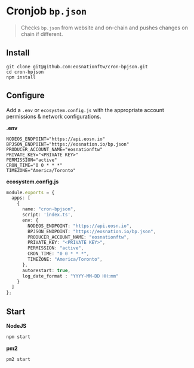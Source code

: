 # Cronjob `bp.json`

> Checks `bp.json` from website and on-chain and pushes changes on chain if different.

## Install

```
git clone git@github.com:eosnationftw/cron-bpjson.git
cd cron-bpjson
npm install
```

## Configure

Add a `.env` or `ecosystem.config.js` with the appropriate account permissions & network configurations.

**.env**
```env
NODEOS_ENDPOINT="https://api.eosn.io"
BPJSON_ENDPOINT="https://eosnation.io/bp.json"
PRODUCER_ACCOUNT_NAME="eosnationftw"
PRIVATE_KEY="<PRIVATE KEY>"
PERMISSION="active"
CRON_TIME="0 0 * * *"
TIMEZONE="America/Toronto"
```

**ecosystem.config.js**

```typescript
module.exports = {
  apps: [
    {
      name: "cron-bpjson",
      script: 'index.ts',
      env: {
        NODEOS_ENDPOINT: "https://api.eosn.io",
        BPJSON_ENDPOINT: "https://eosnation.io/bp.json",
        PRODUCER_ACCOUNT_NAME: "eosnationftw",
        PRIVATE_KEY: "<PRIVATE KEY>",
        PERMISSION: "active",
        CRON_TIME: "0 0 * * *",
        TIMEZONE: "America/Toronto",
      },
      autorestart: true,
      log_date_format : "YYYY-MM-DD HH:mm"
    }
  ]
};
```

## Start

**NodeJS**

```bash
npm start
```

**pm2**

```bash
pm2 start
```